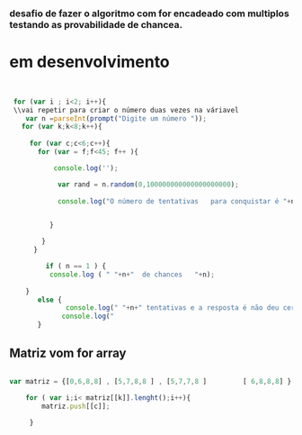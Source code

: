 ### desafio de fazer o algoritmo com for encadeado com multiplos testando as provabilidade de chancea.

# em desenvolvimento 

```javascript 


 for (var i ; i<2; i++){
 \\vai repetir para criar o número duas vezes na váriavel 
    var n =parseInt(prompt("Digite um número "));
   for (var k;k<8;k++){
       
     for (var c;c<6;c++){
       for (var = f;f<45; f++ ){

           console.log('');

            var rand = n.random(0,100000000000000000000);
           
            console.log("O número de tentativas   para conquistar é "+n);


          }

        }
      }

         if ( n == 1 ) {
          console.log ( " "+n+"  de chances   "+n);
          
    }
       else {
              console.log(" "+n+" tentativas e a resposta é não deu certo ") ;
             console.log(" 
       }

```

## Matriz vom for array


 ```javascript

 var matriz = {[0,6,8,8] , [5,7,8,8 ] , [5,7,7,8 ]         [ 6,8,8,8] };
 
     for ( var i;i< matriz[[k]].lenght();i++){
         matriz.push[[c]];
          
      }
```
